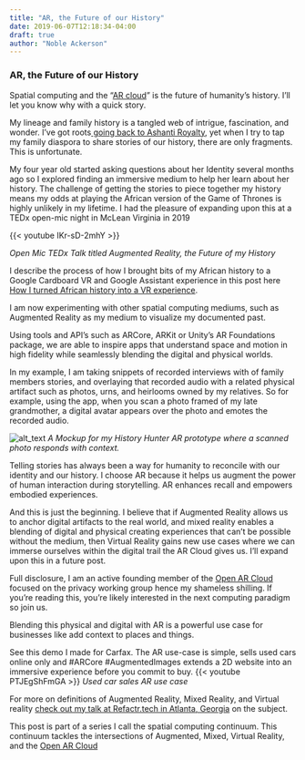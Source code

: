 ```yaml
---
title: "AR, the Future of our History"
date: 2019-06-07T12:18:34-04:00
draft: true
author: "Noble Ackerson"
---
```


### **AR, the Future of our History**

Spatial computing and the “[AR cloud](https://venturebeat.com/2018/12/18/the-ar-cloud-will-infuse-meaning-into-every-object-in-the-real-world/)” is the future of humanity’s history. I’ll let you know why with a quick story.

My lineage and family history is a tangled web of intrigue, fascination, and wonder. I’ve got roots[ going back to Ashanti Royalty](https://en.wikipedia.org/wiki/Osei_Bonsu), yet when I try to tap my family diaspora to share stories of our history, there are only fragments. This is unfortunate.

My four year old started asking questions about her Identity several months ago so I explored finding an immersive medium to help her learn about her history. The challenge of getting the stories to piece together my history means my odds at playing the African version of the Game of Thrones is highly unlikely in my lifetime. I had the pleasure of expanding upon this at a TEDx open-mic night in McLean Virginia in 2019

{{< youtube IKr-sD-2mhY >}}

_Open Mic TEDx Talk titled Augmented Reality, the Future of my History_

I describe the process of how I brought bits of my African history to a Google Cardboard VR and Google Assistant experience in this post here [How I turned African history into a VR experience](https://artplusmarketing.com/how-i-turned-african-history-into-a-vr-experience-4b16c61555f2).

I am now experimenting with other spatial computing mediums, such as Augmented Reality as my medium to visualize my documented past.

Using tools and API’s such as ARCore, ARKit or Unity’s AR Foundations package, we are able to inspire apps that understand space and motion in high fidelity while seamlessly blending the digital and physical worlds.

In my example, I am taking snippets of recorded interviews with of family members stories, and overlaying that recorded audio with a related physical artifact such as photos, urns, and heirlooms owned by my relatives. So for example, using the app, when you scan a photo framed of my late grandmother, a digital avatar appears over the photo and emotes the recorded audio.


![alt_text](https://cdn-images-1.medium.com/max/1600/1*wcCjUK27HpYXDLHjH7qmsA.png "A Mockup for my History Hunter AR prototype where a scanned photo responds with context")
_A Mockup for my History Hunter AR prototype where a scanned photo responds with context._

Telling stories has always been a way for humanity to reconcile with our identity and our history. I choose AR because it helps us augment the power of human interaction during storytelling. AR enhances recall and empowers embodied experiences.

And this is just the beginning. I believe that if Augmented Reality allows us to anchor digital artifacts to the real world, and mixed reality enables a blending of digital and physical creating experiences that can’t be possible without the medium, then Virtual Reality gains new use cases where we can immerse ourselves within the digital trail the AR Cloud gives us. I’ll expand upon this in a future post.

Full disclosure, I am an active founding member of the [Open AR Cloud](https://www.openarcloud.org) focused on the privacy working group hence my shameless shilling. If you’re reading this, you’re likely interested in the next computing paradigm so join us.

Blending this physical and digital with AR is a powerful use case for businesses like add context to places and things.

See this demo I made for Carfax. The AR use-case is simple, sells used cars online only and #ARCore #AugmentedImages extends a 2D website into an immersive experience before you commit to buy.
{{< youtube PTJEgShFmGA >}}
_Used car sales AR use case_

For more on definitions of Augmented Reality, Mixed Reality, and Virtual reality [check out my talk at Refactr.tech in Atlanta, Georgia](https://speakerdeck.com/stigsfoot/augmented-reality-the-future-of-our-history) on the subject.

This post is part of a series I call the spatial computing continuum. This continuum tackles the intersections of Augmented, Mixed, Virtual Reality, and the [Open AR Cloud](https://www.openarcloud.org/team)